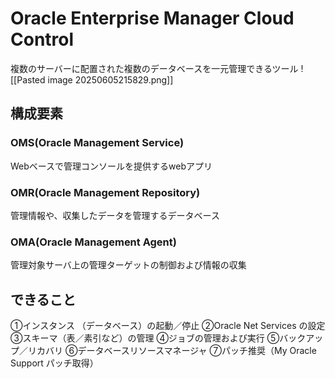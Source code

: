 # Oracle Enterprise Manager Cloud Control
複数のサーバーに配置された複数のデータベースを一元管理できるツール
![[Pasted image 20250605215829.png]]
## 構成要素
### OMS(Oracle Management Service)
Webベースで管理コンソールを提供するwebアプリ
### OMR(Oracle Management Repository)
管理情報や、収集したデータを管理するデータベース
### OMA(Oracle Management Agent)
管理対象サーバ上の管理ターゲットの制御および情報の収集
## できること
①﻿インスタンス （データベース）の起動／停止
②﻿Oracle Net Services の設定
③﻿スキーマ（表／素引など）の管理
④﻿ジョブの管理および実行
⑤﻿バックアップ／リカバリ
⑥﻿データベースリソースマネージャ
⑦﻿パッチ推奨（My Oracle Support パッチ取得）